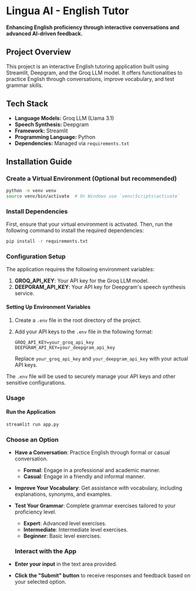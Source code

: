 # Lingua AI - English Tutor

**Enhancing English proficiency through interactive conversations and advanced AI-driven feedback.**

## Project Overview

This project is an interactive English tutoring application built using Streamlit, Deepgram, and the Groq LLM model. It offers functionalities to practice English through conversations, improve vocabulary, and test grammar skills.

## Tech Stack

- **Language Models:** Groq LLM (Llama 3.1)
- **Speech Synthesis:** Deepgram
- **Framework:** Streamlit
- **Programming Language:** Python
- **Dependencies:** Managed via `requirements.txt`

## Installation Guide

### Create a Virtual Environment (Optional but recommended)

```bash
python -m venv venv
source venv/bin/activate  # On Windows use `venv\Scripts\activate`
```
### Install Dependencies

First, ensure that your virtual environment is activated. Then, run the following command to install the required dependencies:

```bash
pip install -r requirements.txt
```
### Configuration Setup

The application requires the following environment variables:

1. **GROQ_API_KEY**: Your API key for the Groq LLM model.
2. **DEEPGRAM_API_KEY**: Your API key for Deepgram's speech synthesis service.

#### Setting Up Environment Variables

1. Create a `.env` file in the root directory of the project.

2. Add your API keys to the `.env` file in the following format:

    ```plaintext
    GROQ_API_KEY=your_groq_api_key
    DEEPGRAM_API_KEY=your_deepgram_api_key
    ```

   Replace `your_groq_api_key` and `your_deepgram_api_key` with your actual API keys.

The `.env` file will be used to securely manage your API keys and other sensitive configurations.

### Usage

#### Run the Application

```bash
streamlit run app.py
```
### Choose an Option

- **Have a Conversation**: Practice English through formal or casual conversation.
  - **Formal**: Engage in a professional and academic manner.
  - **Casual**: Engage in a friendly and informal manner.

- **Improve Your Vocabulary**: Get assistance with vocabulary, including explanations, synonyms, and examples.

- **Test Your Grammar**: Complete grammar exercises tailored to your proficiency level.
  - **Expert**: Advanced level exercises.
  - **Intermediate**: Intermediate level exercises.
  - **Beginner**: Basic level exercises.

  ### Interact with the App

- **Enter your input** in the text area provided.
- **Click the "Submit" button** to receive responses and feedback based on your selected option.



